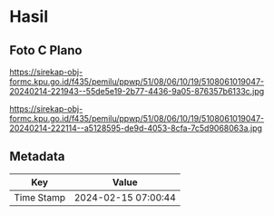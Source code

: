 # Hasil

## Foto C Plano

https://sirekap-obj-formc.kpu.go.id/f435/pemilu/ppwp/51/08/06/10/19/5108061019047-20240214-221943--55de5e19-2b77-4436-9a05-876357b6133c.jpg

https://sirekap-obj-formc.kpu.go.id/f435/pemilu/ppwp/51/08/06/10/19/5108061019047-20240214-222114--a5128595-de9d-4053-8cfa-7c5d9068063a.jpg


## Metadata

| Key        | Value               |
| ---------- | ------------------- |
| Time Stamp | 2024-02-15 07:00:44 |



